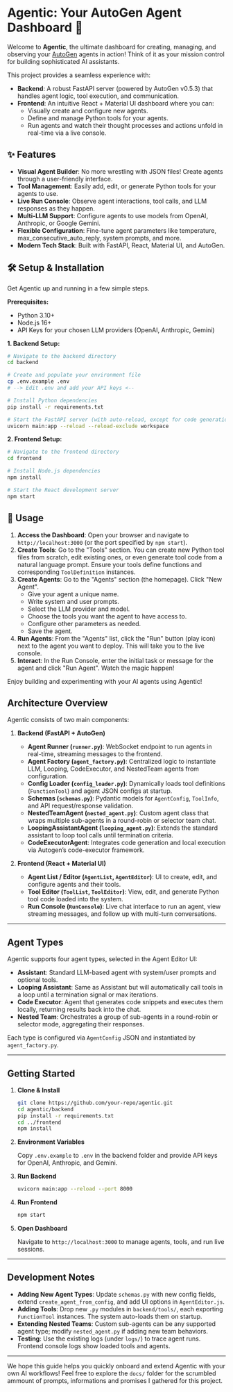 # Agentic: Your AutoGen Agent Dashboard 🚀

Welcome to **Agentic**, the ultimate dashboard for creating, managing, and observing your [AutoGen](https://microsoft.github.io/autogen/) agents in action! Think of it as your mission control for building sophisticated AI assistants.

This project provides a seamless experience with:

- **Backend**: A robust FastAPI server (powered by AutoGen v0.5.3) that handles agent logic, tool execution, and communication.
- **Frontend**: An intuitive React + Material UI dashboard where you can:
    - Visually create and configure new agents.
    - Define and manage Python tools for your agents.
    - Run agents and watch their thought processes and actions unfold in real-time via a live console.

## ✨ Features

*   **Visual Agent Builder**: No more wrestling with JSON files! Create agents through a user-friendly interface.
*   **Tool Management**: Easily add, edit, or generate Python tools for your agents to use.
*   **Live Run Console**: Observe agent interactions, tool calls, and LLM responses as they happen.
*   **Multi-LLM Support**: Configure agents to use models from OpenAI, Anthropic, or Google Gemini.
*   **Flexible Configuration**: Fine-tune agent parameters like temperature, max_consecutive_auto_reply, system prompts, and more.
*   **Modern Tech Stack**: Built with FastAPI, React, Material UI, and AutoGen.

## 🛠️ Setup & Installation

Get Agentic up and running in a few simple steps.

**Prerequisites:**

*   Python 3.10+
*   Node.js 16+
*   API Keys for your chosen LLM providers (OpenAI, Anthropic, Gemini)

**1. Backend Setup:**

```bash
# Navigate to the backend directory
cd backend

# Create and populate your environment file
cp .env.example .env
# --> Edit .env and add your API keys <--

# Install Python dependencies
pip install -r requirements.txt

# Start the FastAPI server (with auto-reload, except for code generations)
uvicorn main:app --reload --reload-exclude workspace
```

**2. Frontend Setup:**

```bash
# Navigate to the frontend directory
cd frontend

# Install Node.js dependencies
npm install

# Start the React development server
npm start
```

## 🚀 Usage

1.  **Access the Dashboard**: Open your browser and navigate to `http://localhost:3000` (or the port specified by `npm start`).
2.  **Create Tools**: Go to the "Tools" section. You can create new Python tool files from scratch, edit existing ones, or even generate tool code from a natural language prompt. Ensure your tools define functions and corresponding `ToolDefinition` instances.
3.  **Create Agents**: Go to the "Agents" section (the homepage). Click "New Agent".
    *   Give your agent a unique name.
    *   Write system and user prompts.
    *   Select the LLM provider and model.
    *   Choose the tools you want the agent to have access to.
    *   Configure other parameters as needed.
    *   Save the agent.
4.  **Run Agents**: From the "Agents" list, click the "Run" button (play icon) next to the agent you want to deploy. This will take you to the live console.
5.  **Interact**: In the Run Console, enter the initial task or message for the agent and click "Run Agent". Watch the magic happen!

Enjoy building and experimenting with your AI agents using Agentic!

## Architecture Overview

Agentic consists of two main components:

1. **Backend (FastAPI + AutoGen)**
   - **Agent Runner (`runner.py`)**: WebSocket endpoint to run agents in real-time, streaming messages to the frontend.
   - **Agent Factory (`agent_factory.py`)**: Centralized logic to instantiate LLM, Looping, CodeExecutor, and NestedTeam agents from configuration.
   - **Config Loader (`config_loader.py`)**: Dynamically loads tool definitions (`FunctionTool`) and agent JSON configs at startup.
   - **Schemas (`schemas.py`)**: Pydantic models for `AgentConfig`, `ToolInfo`, and API request/response validation.
   - **NestedTeamAgent (`nested_agent.py`)**: Custom agent class that wraps multiple sub-agents in a round-robin or selector team chat.
   - **LoopingAssistantAgent (`looping_agent.py`)**: Extends the standard assistant to loop tool calls until termination criteria.
   - **CodeExecutorAgent**: Integrates code generation and local execution via Autogen’s code-executor framework.

2. **Frontend (React + Material UI)**
   - **Agent List / Editor (`AgentList`, `AgentEditor`)**: UI to create, edit, and configure agents and their tools.
   - **Tool Editor (`ToolList`, `ToolEditor`)**: View, edit, and generate Python tool code loaded into the system.
   - **Run Console (`RunConsole`)**: Live chat interface to run an agent, view streaming messages, and follow up with multi-turn conversations.

---

## Agent Types

Agentic supports four agent types, selected in the Agent Editor UI:

- **Assistant**: Standard LLM-based agent with system/user prompts and optional tools.
- **Looping Assistant**: Same as Assistant but will automatically call tools in a loop until a termination signal or max iterations.
- **Code Executor**: Agent that generates code snippets and executes them locally, returning results back into the chat.
- **Nested Team**: Orchestrates a group of sub-agents in a round-robin or selector mode, aggregating their responses.

Each type is configured via `AgentConfig` JSON and instantiated by `agent_factory.py`.

---

## Getting Started

1. **Clone & Install**

   ```bash
   git clone https://github.com/your-repo/agentic.git
   cd agentic/backend
   pip install -r requirements.txt
   cd ../frontend
   npm install
   ```

2. **Environment Variables**

   Copy `.env.example` to `.env` in the backend folder and provide API keys for OpenAI, Anthropic, and Gemini.

3. **Run Backend**

   ```bash
   uvicorn main:app --reload --port 8000
   ```

4. **Run Frontend**

   ```bash
   npm start
   ```

5. **Open Dashboard**

   Navigate to `http://localhost:3000` to manage agents, tools, and run live sessions.

---

## Development Notes

- **Adding New Agent Types**: Update `schemas.py` with new config fields, extend `create_agent_from_config`, and add UI options in `AgentEditor.js`.
- **Adding Tools**: Drop new `.py` modules in `backend/tools/`, each exporting `FunctionTool` instances. The system auto-loads them on startup.
- **Extending Nested Teams**: Custom sub-agents can be any supported agent type; modify `nested_agent.py` if adding new team behaviors.
- **Testing**: Use the existing logs (under `logs/`) to trace agent runs. Frontend console logs show loaded tools and agents.

---

We hope this guide helps you quickly onboard and extend Agentic with your own AI workflows! Feel free to explore the `docs/` folder for the scrumbled ammount of prompts, informations and promises I gathered for this project.